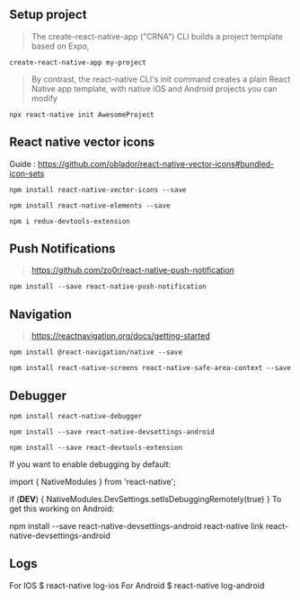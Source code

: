 ## Setup project

> The create-react-native-app ("CRNA") CLI builds a project template based on Expo, 

`create-react-native-app my-project`

> By contrast, the react-native CLI's init command creates a plain React Native app template, with native iOS and Android projects you can modify

`npx react-native init AwesomeProject`


## React native vector icons

Guide : https://github.com/oblador/react-native-vector-icons#bundled-icon-sets

`npm install react-native-vector-icons --save`

`npm install react-native-elements --save`

`npm i redux-devtools-extension`

## Push Notifications

> https://github.com/zo0r/react-native-push-notification

`npm install --save react-native-push-notification`

## Navigation

> https://reactnavigation.org/docs/getting-started

`npm install @react-navigation/native --save`

`npm install react-native-screens react-native-safe-area-context --save`

## Debugger

`npm install react-native-debugger`

`npm install --save react-native-devsettings-android`

`npm install --save react-devtools-extension`


If you want to enable debugging by default:

import { NativeModules } from 'react-native';

if (__DEV__) {
  NativeModules.DevSettings.setIsDebuggingRemotely(true)
}
To get this working on Android:

npm install --save react-native-devsettings-android
react-native link react-native-devsettings-android


## Logs

For IOS $ react-native log-ios
For Android $ react-native log-android



